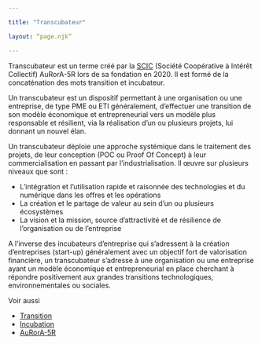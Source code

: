 ```yaml
---

title: "Transcubateur"

layout: “page.njk”

---
```


Transcubateur est un terme créé par la [SCIC](https://www.google.com/url?q=https://fr.wikipedia.org/wiki/Incubateur_(%25C5%2593uf)&sa=D&ust=1611246250386000&usg=AOvVaw0Dd39UigoVptil6my6MTR_) (Société Coopérative à Intérêt Collectif) AuRorA-5R lors de sa fondation en 2020. Il est formé de la concaténation des mots transition et incubateur.

Un transcubateur est un dispositif permettant à une organisation ou une entreprise, de type PME ou ETI généralement, d’effectuer une transition de son modèle économique et entrepreneurial vers un modèle plus responsable et résilient, via la réalisation d’un ou plusieurs projets, lui donnant un nouvel élan.

Un transcubateur déploie une approche systémique dans le traitement des projets, de leur conception (POC ou Proof Of Concept) à leur commercialisation en passant par l’industrialisation. Il œuvre sur plusieurs niveaux que sont :


* L’intégration et l’utilisation rapide et raisonnée des technologies et du numérique dans les offres et les opérations
* La création et le partage de valeur au sein d’un ou plusieurs écosystèmes
* La vision et la mission, source d’attractivité et de résilience de l’organisation ou de l’entreprise

A l’inverse des incubateurs d’entreprise qui s’adressent à la création d’entreprises (start-up) généralement avec un objectif fort de valorisation financière, un transcubateur s’adresse à une organisation ou une entreprise ayant un modèle économique et entrepreneurial en place cherchant à répondre positivement aux grandes transitions technologiques, environnementales ou sociales.

Voir aussi


* [Transition](https://www.google.com/url?q=https://fr.wikipedia.org/wiki/Transition&sa=D&ust=1611246250389000&usg=AOvVaw3uXN1dH4M3a1kPMNtztWND)
* [Incubation](https://www.google.com/url?q=https://fr.wikipedia.org/wiki/Incubation&sa=D&ust=1611246250390000&usg=AOvVaw1q0E2SBuHFPdakcCOkIIRq) 
* [AuRorA-5R](https://www.google.com/url?q=https://aurora-5r.fr/&sa=D&ust=1611246250390000&usg=AOvVaw3C9A92DUONP1WdaxuK_qxd) 

 

